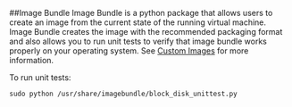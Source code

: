 ##Image Bundle
Image Bundle is a python package that allows users to create an image from the current state of the running virtual machine. Image Bundle creates the image with the recommended packaging format and also allows you to run unit tests to verify that image bundle works properly on your operating system. See [Custom Images](https://developers.google.com/compute/docs/images#bundle_image) for more information.

To run unit tests:

    sudo python /usr/share/imagebundle/block_disk_unittest.py

